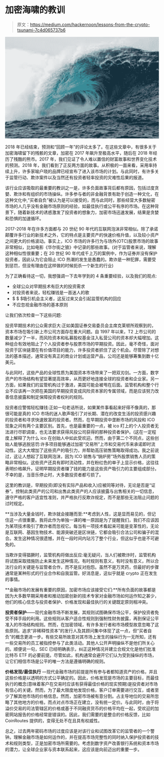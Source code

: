 # 加密海啸的教训

> 原文：<https://medium.com/hackernoon/lessons-from-the-crypto-tsunami-7c4d065737b6>

![](img/9002c7e2fe42be966379709efef291f6.png)

2018 年已经结束，预测和“回顾一年”的评论太多了。在这些文章中，有很多关于加密海啸留下的残骸的文章，加密在 2017 年飙升至极高水平，随后在 2018 年经历了残酷的熊市。2017 年，我们见证了令人难以置信的财富故事和世界变化技术的预测。2018 年，我们看到了正反两方面的故事。从积极的一面来看，采用率持续上升，许多家喻户晓的品牌已经宣布了进入该市场的计划。与此同时，有许多关于监管行动、欺诈案件以及当然还有投资者轻率投资的灾难性后果的报道。

该行业应该吸取的最重要的教训之一是，许多负面故事背后都有原因，包括过度贪婪、欺诈和有组织的市场操纵。许多参与者的非金融背景有助于创造一种文化，在这种文化中,“买者自负”被认为是可以接受的，而与此同时，那些经营大多数秘密市场的人几乎没有金融市场原则的经验，如最佳执行或公平有序的市场。在这种背景下，随着新技术的诱惑激发了投资者的想象力，加密市场迅速发展，结果是贪婪和恐惧的加速循环。

2017-2018 年在许多方面都与 20 世纪 90 年代的互联网泡沫非常相似。除了承诺颠覆许多行业的新技术之外，它的特点是主要资产的快速价格升值，以及较小资产之间更大的价格波动。事实上，ICO 市场的许多行为与场外(OTC)股票市场的故事非常相似，比如电影《华尔街之狼》中记录的那些故事。(对于监管者来说，理解这种相似性很重要；在 20 世纪 90 年代成千上万的案例中，作为证券并没有保护投资者，因此认为它会阻止 ICO 热潮的发生是愚蠢的。欺诈是一种犯罪，需要受到惩罚，但没有理由在这样做的时候扼杀一个新生的行业)

为了正确看待这一切，我想强调一下去年学到的 4 条重要经验，以及我们的观点:

*   全球公众对早期技术有巨大的投资需求
*   对投资者来说，轻松赚钱是一首迷人的歌
*   $ $ $吸引机会主义者，这反过来又会引起监管机构的回应
*   不应忽视金融市场的基本原则

让我们依次检查一下这些问题:

投资早期技术的公众需求巨大:正如美国证券交易委员会主席克莱顿所观察到的，资本市场在吸引新上市公司方面存在重大问题。自 1997 年以来，T2 上市公司的数量减少了一半，而风险资本和私募股权基金注入私营公司的资本却大幅增加。这种组合有效地阻止了个人投资者参与股票市场的早期投资。因此，毫不奇怪，面对投资于区块链潜在有价值项目的能力，许多投资者抓住了这个机会。尽管除了对想法的基本描述，通常没有真正的商业计划或运营产品，公司还是能够筹集到数十亿美元。

与此同时，这些产品的全球性质为美国资本市场带来了一把双刃剑。一方面，数字资产的市场结构有望显著提高效率，从而更好地连接全球的投资者和企业家。另一方面，如果我们的监管机构过于激进，美国可能会被甩在后面。监管机构和整个行业不应该再一次把在美国的早期投资变成风险资本家的专属领域，而是应该努力改善信息披露和制定保障投资者权利的规则。

投资者应警惕轻松赚钱:正如一句老话所说，如果某件事看起来好得不像真的，那很可能是真的 ICO 市场的迷人歌声吸引了对长期、潜在的改变生活的投资感兴趣的投资者和寻求快速致富的投资者。然而，在早期投资中垄断市场的风投和 ICO 现象之间有两个主要区别。首先，也是最重要的一点，被 ico 盯上的个人投资者无法进行尽职调查，也无法要求获得风投公司获得的那种投资者保护。(这在一定程度上解释了为什么 ico 在创始人中如此受欢迎。然而，由于第二个不同点，这些创始人能够逃脱惩罚:许多项目能够通过加密“交易所”上市和交易代币来承诺即时流动性。这大大增加了这些资产的吸引力，并帮助高压销售策略取得成功。我之前说过，这让人想起了互联网泡沫，因为 ICO 销售与“锅炉房”场外股票销售人员的策略非常相似。这些资产还具有即时流动性，并在粉红色的单子上显示价格，这往往表明价格飙升。证明早期投资者赚了钱的能力是这些资产吸引力的主要组成部分。不幸的是，当音乐停止时，大多数投资者都亏损了。

这里的教训是，早期投资(即没有实际产品和收入)应被同等对待，无论是否是“证券”。控制此类资产的公司和出售此类资产的人应该披露与出售相关的一切信息，遵守严格的客户适宜性准则，并严格执行反欺诈规定，而不是那些无法阻止问题的过时规定。

**当涉及大量金钱时，欺诈就会接踵而至:**考虑到人性，这是显而易见的，但记住这一点很重要。我将此作为单独一课的唯一原因是为了提醒我们，我们不应该因为某项技术吸引了欺诈者而忽视它。每当有一项技术看起来可能是变革性的，无论是互联网、基因生物技术、能源突破还是区块链，它都会吸引合法公司和骗子的混合。发生这种情况很遗憾，并在一段时间内玷污了整个行业，但这似乎也是不可避免的。

当欺诈变得猖獗时，监管机构将做出反应:毫无疑问，当人们被欺诈时，监管机构将试图采取措施防止未来发生这种情况。有时规则有意义，有时没有意义，所以合法行业的关键是与监管者合作，而不是反对抱怨。虽然不是万灵药，但最好的步骤通常是某种形式的行业合作和自我监管。好消息是，这似乎就是 crypto 正在发生的事情。

**金融市场的发展有重要的原因，加密市场应该接受它们:**所有负面的故事都是因为大多数早期采用者和推动加密创新的技术专家对金融市场如何运作知之甚少，他们的核心信念与投资者保护、价格发现和最佳执行的关键既定原则相冲突。

**投资者保护**——现代金融市场不断发展，其规则试图确保市场公平，保护投资者免受不择手段的利用。这些规则从客户适合性规则到强制性财务披露，再到保证公平准入的市场结构规则。然而，在加密领域，有许多发行者和市场模型故意忽略了这些原则。追求“非稀释性资本”的发行人及其顾问集中体现了这一点，但“买者自负”的概念更进一步。有些交易所故意对其市场上发生的操纵行为一无所知，还有一些交易所的员工被指控参与了此类活动。其他人公开声明操纵不是他们所关心的。顺便说一句，SEC 已经明确表示，纠正这种情况并建立合规文化是他们批准比特币 ETF 的必要前提。尽管如此，机构通常会避开它们认为受到操纵的市场，让它们相信市场是公平的唯一方法是遵循明确的规则。

**价格发现/最佳执行** —现代金融市场的前提是所有参与者都知道资产的价格，并且这些价格是以透明的方式公平确定的。因此，价格发现是市场的主要目标，而最佳执行的概念(意味着客户在交易时应该有获得最佳价格的现实预期)是投资者对市场有信心的关键。然而，为了最大限度地发现价格，客户订单需要进行交互，或者至少了解其他市场的价格信息。然而，加密市场被有意分割。占主导地位的交易所忽略了其他地方的价格，而点对点市场正在建立，没有统一定价。与此同时，由于将溢价交易的司法管辖区的价格或基于不同融资货币的价格平均在一起，受欢迎的加密网站报告的价格经常是错误的。因此，我们需要的是整合的价格反馈，比如 CoinRoutes 提供的，变得无处不在且具有权威性。

总之，过去两年密码市场的过度应该是对该行业和试图改革它的监管者的一个警钟。理解金融市场是如何运作的，并在提高市场完整性的同时纳入保护投资者的技术和规则类型，正是加密市场所需要的。考虑到数字资产改善银行系统和资本市场的潜力，让全球企业家与资本联系起来，这应该是向前迈出的重要一步。